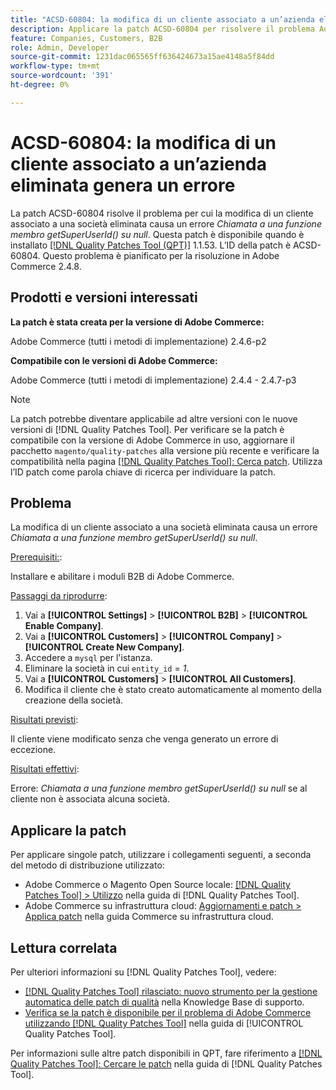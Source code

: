 ```yaml
---
title: "ACSD-60804: la modifica di un cliente associato a un’azienda eliminata genera un errore"
description: Applicare la patch ACSD-60804 per risolvere il problema Adobe Commerce, se la modifica di un cliente associato a una società eliminata causa un errore *Chiamata a una funzione membro getSuperUserId() su null*.
feature: Companies, Customers, B2B
role: Admin, Developer
source-git-commit: 1231dac065565ff636424673a15ae4148a5f84dd
workflow-type: tm+mt
source-wordcount: '391'
ht-degree: 0%

---
```


# ACSD-60804: la modifica di un cliente associato a un’azienda eliminata genera un errore

La patch ACSD-60804 risolve il problema per cui la modifica di un cliente associato a una società eliminata causa un errore *Chiamata a una funzione membro getSuperUserId() su null*. Questa patch è disponibile quando è installato [[!DNL Quality Patches Tool (QPT)]](/help/tools/quality-patches-tool/quality-patches-tool-to-self-serve-quality-patches.md) 1.1.53. L’ID della patch è ACSD-60804. Questo problema è pianificato per la risoluzione in Adobe Commerce 2.4.8.

## Prodotti e versioni interessati

**La patch è stata creata per la versione di Adobe Commerce:**

Adobe Commerce (tutti i metodi di implementazione) 2.4.6-p2

**Compatibile con le versioni di Adobe Commerce:**

Adobe Commerce (tutti i metodi di implementazione) 2.4.4 - 2.4.7-p3

>[!NOTE]
>
>La patch potrebbe diventare applicabile ad altre versioni con le nuove versioni di [!DNL Quality Patches Tool]. Per verificare se la patch è compatibile con la versione di Adobe Commerce in uso, aggiornare il pacchetto `magento/quality-patches` alla versione più recente e verificare la compatibilità nella pagina [[!DNL Quality Patches Tool]: Cerca patch](https://experienceleague.adobe.com/tools/commerce-quality-patches/index.html). Utilizza l’ID patch come parola chiave di ricerca per individuare la patch.

## Problema

La modifica di un cliente associato a una società eliminata causa un errore *Chiamata a una funzione membro getSuperUserId() su null*.

<u>Prerequisiti:</u>:

Installare e abilitare i moduli B2B di Adobe Commerce.

<u>Passaggi da riprodurre</u>:

1. Vai a **[!UICONTROL Settings]** > **[!UICONTROL B2B]** > **[!UICONTROL Enable Company]**.
1. Vai a **[!UICONTROL Customers]** > **[!UICONTROL Company]** > **[!UICONTROL Create New Company]**.
1. Accedere a `mysql` per l&#39;istanza.
1. Eliminare la società in cui `entity_id` = *1*.
1. Vai a **[!UICONTROL Customers]** > **[!UICONTROL All Customers]**.
1. Modifica il cliente che è stato creato automaticamente al momento della creazione della società.

<u>Risultati previsti</u>:

Il cliente viene modificato senza che venga generato un errore di eccezione.

<u>Risultati effettivi</u>:

Errore: *Chiamata a una funzione membro getSuperUserId() su null* se al cliente non è associata alcuna società.

## Applicare la patch

Per applicare singole patch, utilizzare i collegamenti seguenti, a seconda del metodo di distribuzione utilizzato:

* Adobe Commerce o Magento Open Source locale: [[!DNL Quality Patches Tool] > Utilizzo](/help/tools/quality-patches-tool/usage.md) nella guida di [!DNL Quality Patches Tool].
* Adobe Commerce su infrastruttura cloud: [Aggiornamenti e patch > Applica patch](https://experienceleague.adobe.com/docs/commerce-cloud-service/user-guide/develop/upgrade/apply-patches.html) nella guida Commerce su infrastruttura cloud.

## Lettura correlata

Per ulteriori informazioni su [!DNL Quality Patches Tool], vedere:

* [[!DNL Quality Patches Tool] rilasciato: nuovo strumento per la gestione automatica delle patch di qualità](https://experienceleague.adobe.com/en/docs/commerce-knowledge-base/kb/announcements/commerce-announcements/magento-quality-patches-released-new-tool-to-self-serve-quality-patches) nella Knowledge Base di supporto.
* [Verifica se la patch è disponibile per il problema di Adobe Commerce utilizzando  [!DNL Quality Patches Tool]](/help/tools/quality-patches-tool/patches-available-in-qpt/check-patch-for-magento-issue-with-magento-quality-patches.md) nella guida di [!UICONTROL Quality Patches Tool].


Per informazioni sulle altre patch disponibili in QPT, fare riferimento a [[!DNL Quality Patches Tool]: Cercare le patch](https://experienceleague.adobe.com/tools/commerce-quality-patches/index.html) nella guida di [!DNL Quality Patches Tool].
